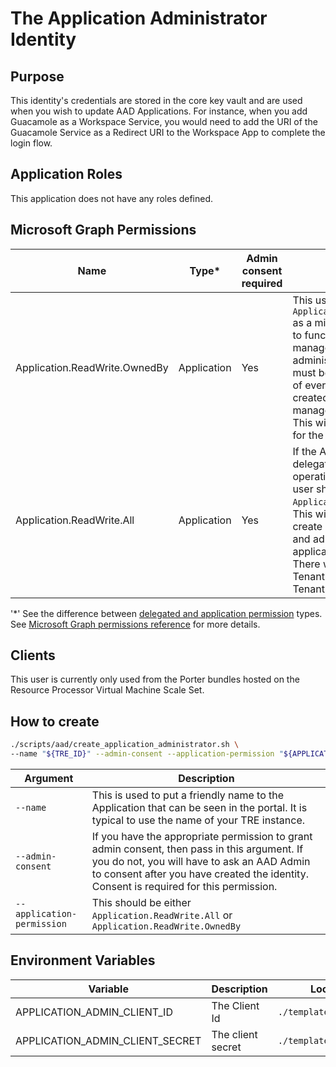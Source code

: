 # The Application Administrator Identity

## Purpose
This identity's credentials are stored in the core key vault and are used when you wish to update AAD Applications. For instance, when you add Guacamole as a Workspace Service, you would need to add the URI of the Guacamole Service as a Redirect URI to the Workspace App to complete the login flow.

## Application Roles
This application does not have any roles defined.

## Microsoft Graph Permissions
| Name | Type* | Admin consent required |  TRE usage |
| --- | -- | -----| --------- |
| Application.ReadWrite.OwnedBy | Application | Yes | This user has `Application.ReadWrite.OwnedBy` as a minimum permission for it to function. If the tenant is managed by a customer administrator, then this user must be added to the **Owners** of every workspace that is created. This will allow TRE to manage the AAD Application. This will be a manual process for the Tenant Admin. |
| Application.ReadWrite.All | Application | Yes | If the AAD Administrator has delegated AAD administrative operations to the TRE, then this user should be granted `Application.ReadWrite.All`. This will allow the user to create workspace applications and administer any applications in the tenant. There will be no need for the Tenant Admin to oversee the Tenant. |

'*' See the difference between [delegated and application permission](https://docs.microsoft.com/graph/auth/auth-concepts#delegated-and-application-permissions) types. See [Microsoft Graph permissions reference](https://docs.microsoft.com/graph/permissions-reference) for more details.

## Clients
This user is currently only used from the Porter bundles hosted on the Resource Processor Virtual Machine Scale Set.

## How to create
```bash
./scripts/aad/create_application_administrator.sh \
--name "${TRE_ID}" --admin-consent --application-permission "${APPLICATION_PERMISSION}"
```
| Argument | Description |
| -------- | ----------- |
| `--name` | This is used to put a friendly name to the Application that can be seen in the portal. It is typical to use the name of your TRE instance. |
| `--admin-consent` | If you have the appropriate permission to grant admin consent, then pass in this argument. If you do not, you will have to ask an AAD Admin to consent after you have created the identity. Consent is required for this permission.
| `--application-permission` | This should be either `Application.ReadWrite.All` or `Application.ReadWrite.OwnedBy` |

## Environment Variables
| Variable | Description | Location |
| -------- | ----------- | -------- |
|APPLICATION_ADMIN_CLIENT_ID|The Client Id|`./templates/core/.env`|
|APPLICATION_ADMIN_CLIENT_SECRET|The client secret|`./templates/core/.env`|
